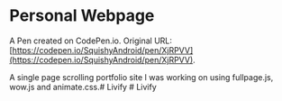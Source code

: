 # Personal Webpage

A Pen created on CodePen.io. Original URL: [https://codepen.io/SquishyAndroid/pen/XjRPVV](https://codepen.io/SquishyAndroid/pen/XjRPVV).

A single page scrolling portfolio site I was working on using fullpage.js, wow.js and animate.css.#   L i v i f y  
 #   L i v i f y  
 